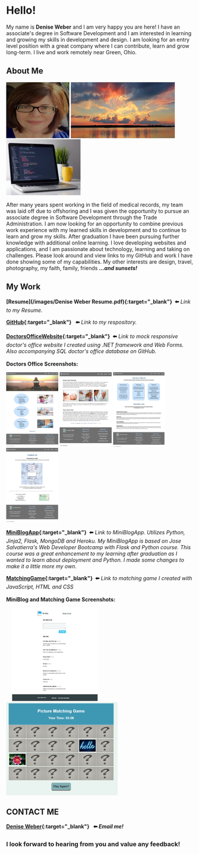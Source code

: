 # Hello! 

My name is **Denise Weber** and I am very happy you are here! I have an associate's degree in Software Development and I am interested in learning and growing my skills in development and design. I am looking for an entry level position with a great company where I can contribute, learn and grow long-term. I live and work remotely near Green, Ohio. 

## About Me
<p float="center">
<img src="/images/me.png" width="170" height="150"> 
<img src="images/sunset.png" width="280" height="150" >
<img src="images/laptop.jpg" width="200" height="150">
</p>

After many years spent working in the field of medical records, my team was laid off due to offshoring and I was given the opportunity to pursue an associate degree in Software Development through the Trade Administration. I am now looking for an opportunity to combine previous work experience with my learned skills in development and to continue to learn and grow my skills.  After graduation I have been pursuing further knowledge with additional online learning. I love developing websites and applications, and I am passionate about technology, learning and taking on challenges. Please look around and view links to my GitHub and work I have done showing some of my capabilities. My other interests are design, travel, photography, my faith, family, friends **_...and sunsets!_**
<br>
## My Work
 
**[Resume](/images/Denise Weber Resume.pdf){:target="_blank"}&nbsp; ⬅️** _Link to my Resume._

**[GitHub](http://github.com/dweber0001){:target="_blank"}&nbsp;&nbsp; ⬅️** _Link to my respository._

**[DoctorsOfficeWebsite](http://yourdoctorsoffice2021.azurewebsites.net){:target="_blank"}&nbsp; ⬅️**  _Link to mock responsive doctor's office website I created using .NET framework and Web Forms. Also accompanying SQL doctor's office database on GitHub._  <br>
<br>
**Doctors Office Screenshots:**

<p float="center">
  <img src="/images/home.png" width="140" height="200"> 
  <img src="/images/about.png" width="140" height="200"> 
  <img src="/images/services.png" width="140" height="200"> 
  <img src="/images/contact.png" width="140" height="200"> 
  </p>

**[MiniBlogApp](http://dweber-microblog-app.herokuapp.com){:target="_blank"}&nbsp; ⬅️** _Link to MiniBlogApp. Utilizes Python, Jinja2, Flask, MongoDB and Heroku. My MiniBlogApp is based on Jose Salvatierra's Web Developer Bootcamp with Flask and Python course. This course was a great enhancement to my learning after graduation as I wanted to learn about deployment and Python. I made some changes to make it a little more my own._ 

**[MatchingGame](https://dweber0001.github.io/matchGame){:target="_blank"}&nbsp; ⬅️** _Link to matching game I created with JavaScript, HTML and CSS_ <br>
<br>
**MiniBlog and Matching Game Screenshots:**
<p float="left">
 &nbsp;&nbsp;&nbsp;&nbsp;<img src="/images/miniblogapp.png" width="230" height="250"> &nbsp;&nbsp;&nbsp;&nbsp;
 <img src="/images/PictureMatchingGameJavaScript.PNG" width="300" height="250">
</p> 


## CONTACT ME 
**[Denise Weber](mailto:dweber0001@gmail.com?subject=[GitHub]%20Source%20MyPortfolio){:target="_blank"} &nbsp; ⬅️ _Email me!_**  
### I look forward to hearing from you and value any feedback! 
